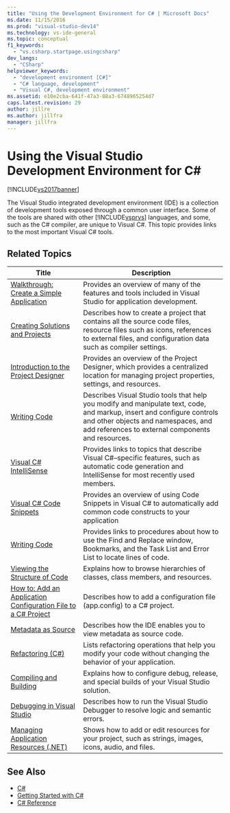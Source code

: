 ```yaml
---
title: "Using the Development Environment for C# | Microsoft Docs"
ms.date: 11/15/2016
ms.prod: "visual-studio-dev14"
ms.technology: vs-ide-general
ms.topic: conceptual
f1_keywords:
  - "vs.csharp.startpage.usingcsharp"
dev_langs:
  - "CSharp"
helpviewer_keywords:
  - "development environment [C#]"
  - "C# language, development"
  - "Visual C#, development environment"
ms.assetid: e10e2cba-641f-47a3-88a3-6748965254d7
caps.latest.revision: 29
author: jillre
ms.author: jillfra
manager: jillfra
---
```

# Using the Visual Studio Development Environment for C\#

[!INCLUDE[vs2017banner](../includes/vs2017banner.md)]

The Visual Studio integrated development environment (IDE) is a collection of development tools exposed through a common user interface. Some of the tools are shared with other [!INCLUDE[vsprvs](../includes/vsprvs-md.md)] languages, and some, such as the C# compiler, are unique to Visual C#. This topic provides links to the most important Visual C# tools.

## Related Topics

|Title|Description|
|-----------|-----------------|
|[Walkthrough: Create a Simple Application](../ide/walkthrough-create-a-simple-application-with-visual-csharp-or-visual-basic.md)|Provides an overview of many of the features and tools included in Visual Studio for application development.|
|[Creating Solutions and Projects](../ide/creating-solutions-and-projects.md)|Describes how to create a project that contains all the source code files, resource files such as icons, references to external files, and configuration data such as compiler settings.|
|[Introduction to the Project Designer](https://msdn.microsoft.com/898dd854-c98d-430c-ba1b-a913ce3c73d7)|Provides an overview of the Project Designer, which provides a centralized location for managing project properties, settings, and resources.|
|[Writing Code](../ide/writing-code-in-the-code-and-text-editor.md)|Describes Visual Studio tools that help you modify and manipulate text, code, and markup, insert and configure controls and other objects and namespaces, and add references to external components and resources.|
|[Visual C# IntelliSense](../ide/visual-csharp-intellisense.md)|Provides links to topics that describe Visual C#–specific features, such as automatic code generation and IntelliSense for most recently used members.|
|[Visual C# Code Snippets](../ide/visual-csharp-code-snippets.md)|Provides an overview of using Code Snippets in Visual C# to automatically add common code constructs to your application|
|[Writing Code](../ide/writing-code-in-the-code-and-text-editor.md)|Provides links to procedures about how to use the Find and Replace window, Bookmarks, and the Task List and Error List to locate lines of code.|
|[Viewing the Structure of Code](../ide/viewing-the-structure-of-code.md)|Explains how to browse hierarchies of classes, class members, and resources.|
|[How to: Add an Application Configuration File to a C# Project](../csharp-ide/how-to-add-an-application-configuration-file-to-a-csharp-project.md)|Describes how to add a configuration file (app.config) to a C# project.|
|[Metadata as Source](../csharp-ide/metadata-as-source.md)|Describes how the IDE enables you to view metadata as source code.|
|[Refactoring (C#)](../csharp-ide/refactoring-csharp.md)|Lists refactoring operations that help you modify your code without changing the behavior of your application.|
|[Compiling and Building](../ide/compiling-and-building-in-visual-studio.md)|Explains how to configure debug, release, and special builds of your Visual Studio solution.|
|[Debugging in Visual Studio](../debugger/debugging-in-visual-studio.md)|Describes how to run the Visual Studio Debugger to resolve logic and semantic errors.|
|[Managing Application Resources (.NET)](../ide/managing-application-resources-dotnet.md)|Shows how to add or edit resources for your project, such as strings, images, icons, audio, and files.|

## See Also

- [C#](https://msdn.microsoft.com/library/7f4f8103-7068-4f1d-92c7-3c4519b6edbc)
- [Getting Started with C#](https://msdn.microsoft.com/library/d6ec050f-3956-4737-8030-a4fa3521d29f)
- [C# Reference](https://msdn.microsoft.com/library/06de3167-c16c-4e1a-b3c5-c27841d4569a)